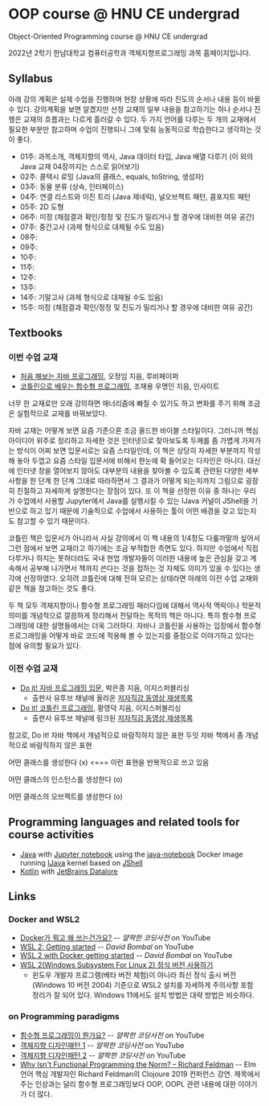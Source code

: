 # OOP course @ HNU CE undergrad
Object-Oriented Programming course @ HNU CE undergrad

2022년 2학기 한남대학교 컴퓨터공학과 객체지향프로그래밍 과목 홈페이지입니다.

## Syllabus 
아래 강의 계획은 실제 수업을 진행하며 현장 상황에 따라 진도의 순서나 내용 등이 바뀔 수 있다.
강의계획을 보면 알곘지만 선정 교재의 일부 내용을 참고하기는 하나 순서나 진행은 교재의 흐름과는 다르게 흘러갈 수 있다.
두 가지 언어를 다루는 두 개의 교재에서 필요한 부분만 참고하며 수업이 진행되니 그에 맞춰 능동적으로 학습한다고 생각하는 것이 좋다.

* 01주: 과목소개, 객체지향의 역사, Java 데이터 타입, Java 배열 다루기 (이 외의 Java 교재 04장까지는 스스로 읽어보기) 
* 02주: 콜택시 로밍 (Java의 클래스, equals, toString, 생성자)
* 03주: 동물 분류 (상속, 인터페이스)
* 04주: 연결 리스트와 이진 트리 (Java 제네릭), 널오브젝트 패턴, 콤포지트 패턴
* 05주: 2D 도형
* 06주: 미정 (채점결과 확인/정정 및 진도가 밀리거나 할 경우에 대비한 여유 공간)
* 07주: 중간고사 (과제 형식으로 대체될 수도 있음)
* 08주: 
* 09주:
* 10주:
* 11주:
* 12주:
* 13주:
* 14주: 기말고사 (과제 형식으로 대체될 수도 있음)
* 15주: 미정 (채점결과 확인/정정 및 진도가 밀리거나 할 경우에 대비한 여유 공간)

## Textbooks
### 이번 수업 교재
* [처음 해보는 자바 프로그래밍](https://www.rubypaper.co.kr/entry/%EC%B2%98%EC%9D%8C-%ED%95%B4%EB%B3%B4%EB%8A%94-%EC%9E%90%EB%B0%94-%ED%94%84%EB%A1%9C%EA%B7%B8%EB%9E%98%EB%B0%8D), 오정임 지음, 루비페이퍼
* [코틀린으로 배우는 함수형 프로그래밍](https://blog.insightbook.co.kr/2019/12/12/%EC%BD%94%ED%8B%80%EB%A6%B0%EC%9C%BC%EB%A1%9C-%EB%B0%B0%EC%9A%B0%EB%8A%94-%ED%95%A8%EC%88%98%ED%98%95-%ED%94%84%EB%A1%9C%EA%B7%B8%EB%9E%98%EB%B0%8D/), 조재용 우명인 지음, 인사이트

너무 한 교재로만 오래 강의하면 매너리즘에 빠질 수 있기도 하고 변화를 주기 위해 조금은 실험적으로 교재를 바꿔보았다.

자바 교재는 어떻게 보면 요즘 기준으론 조금 올드한 바이블 스타일이다.
그러니까 핵심 아이디어 위주로 정리하고 자세한 것은 인터넷으로 찾아보도록 두께를 좀 가볍게 가져가는 방식이 어찌 보면 입문서로는 요즘 스타일인데,
이 책은 상당히 자세한 부분까지 작성해 놓아 두껍고 요즘 스타일 입문서에 비해서 한눈에 확 들어오는 다자인은 아니다.
대신에 인터넷 창을 열어보지 않아도 대부분의 내용을 찾아볼 수 있도록 관련된 다양한 세부사항을 한 단계 한 단계 그대로 따라하면서 그 결과가 어떻게 되는지까지 그림으로 굉장히 친절하고 자세하게 설명한다는 장점이 있다. 또 이 책을 선정한 이유 중 하나는 우리가 수업에서 사용할 Jupyter에서 Java를 실행시킬 수 있는 IJava 커널이 JShell을 기반으로 하고 있기 때문에 기술적으로 수업에서 사용하는 툴이 어떤 배경을 갖고 있는지도 참고할 수 있기 때문이다.

코틀린 책은 입문서가 아니라서 사실 강의에서 이 책 내용의 1/4정도 다룰까말까 싶어서 그런 점에서 보면 교재라고 하기에는 조금 부적합한 측면도 있다.
하지만 수업에서 직접 다루거나 하지는 못하더라도 국내 현업 개발자들이 이러한 내용에 높은 관심을 갖고 계속해서 공부해 나가면서 책까지 쓴다는 것을 접하는 것 자체도 의미가 있을 수 있다는 생각에 선정하였다. 오히려 코틀린에 대해 전혀 모르는 상태라면 아래의 이전 수업 교재와 같은 책을 참고하는 것도 좋다.

두 책 모두 객체지향이나 함수형 프로그래밍 패러다임에 대해서 역사적 맥락이나 학문적 의미를 개념적으로 깔끔하게 정리해서 전달하는 목적의 책은 아니다. 특히 함수형 프로그래밍에 대한 설명들에서는 더욱 그러하다. 자바나 코틀린을 사용하는 입장에서 함수형 프로그래밍을 어떻게 바로 코드에 적용해 볼 수 있는지를 중점으로 이야기하고 있다는 점에 유의할 필요가 있다.

### 이전 수업 교재
* [Do it! 자바 프로그래밍 입문](http://www.easyspub.co.kr/20_Menu/BookView/267), 박은종 지음, 이지스퍼블리싱
  - 출판사 유투브 채널에 올라온 [저자직강 동영상 재생목록](https://www.youtube.com/playlist?list=PLG7te9eYUi7typZrH4fqXvs4E22ZFn1Nj)
* [Do it! 코틀린 프로그래밍](http://www.easyspub.co.kr/20_Menu/BookView/312), 황영덕 지음, 이지스퍼블리싱
  - 출판사 유투브 채널에 링크된 [저자직강 동영상 재생목록](https://www.youtube.com/playlist?list=PLccJpFPBw-NxL6agtfLvjtX8ohcZqDc17)

참고로, Do it! 자바 책에서 개념적으로 바람직하지 않은 표현
두잇 자바 책에서 좀 개념적으로 바람직하지 않은 표현

어떤 클래스를 생성한다 (x) <=== 이런 표현을 반복적으로 쓰고 있음

어떤 클래스의 인스턴스를 생성한다 (o)

어떤 클래스의 오브젝트를 생성한다 (o)

## Programming languages and related tools for course activities
 * [Java](https://www.oracle.com/kr/java/)
   with [Jupyter notebook](https://jupyter.org/)
   using the [java-notebook](https://github.com/jbindinga/java-notebook) Docker image
   running [IJava](https://github.com/SpencerPark/IJava) kernel
   based on [JShell](https://docs.oracle.com/javase/9/jshell/introduction-jshell.htm)
* [Kotlin](https://kotlinlang.org/)
   with [JetBrains Datalore](https://datalore.jetbrains.com/)

## Links

### Docker and WSL2
* [Docker가 뭐고 왜 쓰는건가요?](https://youtu.be/tPjpcsgxgWc) -- *얄팍한 코딩사전* on YouTube
* [WSL 2: Getting started](https://youtu.be/_fntjriRe48) -- *David Bombal* on YouTube
* [WSL 2 with Docker getting started](https://youtu.be/5RQbdMn04Oc) -- *David Bombal* on YouTube
* [WSL 2(Windows Subsystem For Linux 2) 정식 버전 사용하기](https://www.lesstif.com/software-architect/wsl-2-windows-subsystem-for-linux-2-89555812.html)
    - 윈도우 개발자 프로그램(베타 버전 체험)이 아니라 최신 정식 출시 버전(Windows 10 버전 2004) 기준으로 WSL2 설치를 자세하게 주의사항 포함 정리가 잘 되어 있다. Windows 11에서도 설치 방법은 대략 방법은 비슷하다.

### on Programming paradigms
* [함수형 프로그래밍이 뭔가요?](https://youtu.be/jVG5jvOzu9Y) -- *얄팍한 코딩사전* on YouTube
* [객체지향 디자인패턴 1](https://youtu.be/lJES5TQTTWE) -- *얄팍한 코딩사전* on YouTube
* [객체지향 디자인패턴 2](https://youtu.be/q3_WXP9pPUQ) -- *얄팍한 코딩사전* on YouTube
* [Why Isn't Functional Programming the Norm? – Richard Feldman](https://youtu.be/QyJZzq0v7Z4) -- Elm 언어 핵심 개발자인 Richard Feldman의 Clojoure 2019 컨퍼런스 강연. 제목에서 주는 인상과는 달리 함수형 프로그래밍보다 OOP, OOPL 관련 내용에 대한 이야기가 더 많다.

